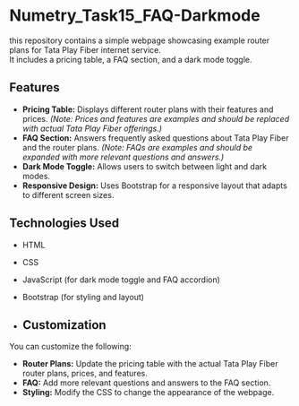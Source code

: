 # Numetry_Task15_FAQ-Darkmode

this repository contains a simple webpage showcasing example router plans for Tata Play Fiber internet service.  
It includes a pricing table, a FAQ section, and a dark mode toggle.

## Features

*   **Pricing Table:** Displays different router plans with their features and prices.  *(Note: Prices and features are examples and should be replaced with actual Tata Play Fiber offerings.)*
*   **FAQ Section:** Answers frequently asked questions about Tata Play Fiber and the router plans. *(Note: FAQs are examples and should be expanded with more relevant questions and answers.)*
*   **Dark Mode Toggle:** Allows users to switch between light and dark modes.
*   **Responsive Design:** Uses Bootstrap for a responsive layout that adapts to different screen sizes.

## Technologies Used

*   HTML
*   CSS
*   JavaScript (for dark mode toggle and FAQ accordion)
*   Bootstrap (for styling and layout)

*   ## Customization

You can customize the following:

*   **Router Plans:** Update the pricing table with the actual Tata Play Fiber router plans, prices, and features.
*   **FAQ:** Add more relevant questions and answers to the FAQ section.
*   **Styling:** Modify the CSS to change the appearance of the webpage.
